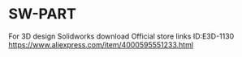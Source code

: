 # SW-PART
For 3D design Solidworks download
Official store links 
ID:E3D-1130  https://www.aliexpress.com/item/4000595551233.html
